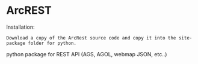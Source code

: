 ArcREST
=======

Installation:

    Download a copy of the ArcRest source code and copy it into the site-package folder for python.



python package for REST API (AGS, AGOL, webmap JSON, etc..)
